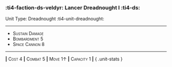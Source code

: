 ### :ti4-faction-ds-veldyr: **Lancer Dreadnought I** :ti4-ds:

Unit Type: Dreadnought :ti4-unit-dreadnought:

---

* <span style="font-variant:small-caps;">Sustain Damage</span> 
* <span style="font-variant:small-caps;">Bombardment 5</span> 
* <span style="font-variant:small-caps;">Space Cannon 8</span> 


---

__|__ <span style="font-variant:small-caps;">Cost 4</span> __|__ <span style="font-variant:small-caps;">Combat 5</span> __|__ <span style="font-variant:small-caps;">Move 1↑</span> __|__ <span style="font-variant:small-caps;">Capacity 1</span> __|__
{ .unit-stats }
